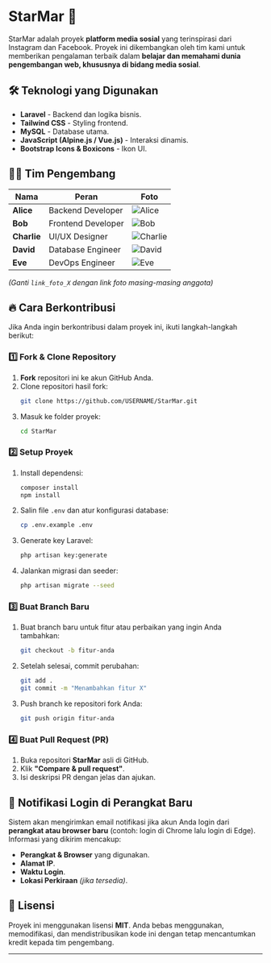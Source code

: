 
# StarMar 🚀

StarMar adalah proyek **platform media sosial** yang terinspirasi dari Instagram dan Facebook. Proyek ini dikembangkan oleh tim kami untuk memberikan pengalaman terbaik dalam **belajar dan memahami dunia pengembangan web, khususnya di bidang media sosial**.

## 🛠 Teknologi yang Digunakan

- **Laravel** - Backend dan logika bisnis.
- **Tailwind CSS** - Styling frontend.
- **MySQL** - Database utama.
- **JavaScript (Alpine.js / Vue.js)** - Interaksi dinamis.
- **Bootstrap Icons & Boxicons** - Ikon UI.

## 👨‍💻 Tim Pengembang

| Nama       | Peran                | Foto |
|------------|----------------------|------|
| **Alice**  | Backend Developer     | ![Alice](link_foto_1) |
| **Bob**    | Frontend Developer    | ![Bob](link_foto_2) |
| **Charlie**| UI/UX Designer        | ![Charlie](link_foto_3) |
| **David**  | Database Engineer     | ![David](link_foto_4) |
| **Eve**    | DevOps Engineer       | ![Eve](link_foto_5) |

*(Ganti `link_foto_X` dengan link foto masing-masing anggota)*

## 🔥 Cara Berkontribusi

Jika Anda ingin berkontribusi dalam proyek ini, ikuti langkah-langkah berikut:

### 1️⃣ Fork & Clone Repository
1. **Fork** repositori ini ke akun GitHub Anda.  
2. Clone repositori hasil fork:
   ```sh
   git clone https://github.com/USERNAME/StarMar.git
   ```
3. Masuk ke folder proyek:
   ```sh
   cd StarMar
   ```

### 2️⃣ Setup Proyek
1. Install dependensi:
   ```sh
   composer install
   npm install
   ```
2. Salin file `.env` dan atur konfigurasi database:
   ```sh
   cp .env.example .env
   ```
3. Generate key Laravel:
   ```sh
   php artisan key:generate
   ```
4. Jalankan migrasi dan seeder:
   ```sh
   php artisan migrate --seed
   ```

### 3️⃣ Buat Branch Baru
1. Buat branch baru untuk fitur atau perbaikan yang ingin Anda tambahkan:
   ```sh
   git checkout -b fitur-anda
   ```
2. Setelah selesai, commit perubahan:
   ```sh
   git add .
   git commit -m "Menambahkan fitur X"
   ```
3. Push branch ke repositori fork Anda:
   ```sh
   git push origin fitur-anda
   ```

### 4️⃣ Buat Pull Request (PR)
1. Buka repositori **StarMar** asli di GitHub.
2. Klik **"Compare & pull request"**.
3. Isi deskripsi PR dengan jelas dan ajukan.

## 📧 Notifikasi Login di Perangkat Baru
Sistem akan mengirimkan email notifikasi jika akun Anda login dari **perangkat atau browser baru** (contoh: login di Chrome lalu login di Edge). Informasi yang dikirim mencakup:
- **Perangkat & Browser** yang digunakan.
- **Alamat IP**.
- **Waktu Login**.
- **Lokasi Perkiraan** *(jika tersedia)*.

## 📜 Lisensi
Proyek ini menggunakan lisensi **MIT**. Anda bebas menggunakan, memodifikasi, dan mendistribusikan kode ini dengan tetap mencantumkan kredit kepada tim pengembang.

---
